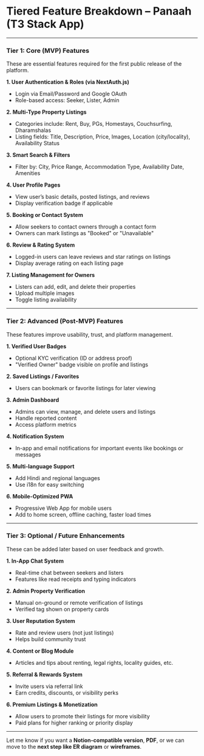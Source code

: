 # Tiered Feature Breakdown – Panaah (T3 Stack App)

---

### **Tier 1: Core (MVP) Features**

These are essential features required for the first public release of the platform.

**1. User Authentication & Roles (via NextAuth.js)**

* Login via Email/Password and Google OAuth
* Role-based access: Seeker, Lister, Admin

**2. Multi-Type Property Listings**

* Categories include: Rent, Buy, PGs, Homestays, Couchsurfing, Dharamshalas
* Listing fields: Title, Description, Price, Images, Location (city/locality), Availability Status

**3. Smart Search & Filters**

* Filter by: City, Price Range, Accommodation Type, Availability Date, Amenities

**4. User Profile Pages**

* View user’s basic details, posted listings, and reviews
* Display verification badge if applicable

**5. Booking or Contact System**

* Allow seekers to contact owners through a contact form
* Owners can mark listings as "Booked" or "Unavailable"

**6. Review & Rating System**

* Logged-in users can leave reviews and star ratings on listings
* Display average rating on each listing page

**7. Listing Management for Owners**

* Listers can add, edit, and delete their properties
* Upload multiple images
* Toggle listing availability

---

### **Tier 2: Advanced (Post-MVP) Features**

These features improve usability, trust, and platform management.

**1. Verified User Badges**

* Optional KYC verification (ID or address proof)
* "Verified Owner" badge visible on profile and listings

**2. Saved Listings / Favorites**

* Users can bookmark or favorite listings for later viewing

**3. Admin Dashboard**

* Admins can view, manage, and delete users and listings
* Handle reported content
* Access platform metrics

**4. Notification System**

* In-app and email notifications for important events like bookings or messages

**5. Multi-language Support**

* Add Hindi and regional languages
* Use i18n for easy switching

**6. Mobile-Optimized PWA**

* Progressive Web App for mobile users
* Add to home screen, offline caching, faster load times

---

### **Tier 3: Optional / Future Enhancements**

These can be added later based on user feedback and growth.

**1. In-App Chat System**

* Real-time chat between seekers and listers
* Features like read receipts and typing indicators

**2. Admin Property Verification**

* Manual on-ground or remote verification of listings
* Verified tag shown on property cards

**3. User Reputation System**

* Rate and review users (not just listings)
* Helps build community trust

**4. Content or Blog Module**

* Articles and tips about renting, legal rights, locality guides, etc.

**5. Referral & Rewards System**

* Invite users via referral link
* Earn credits, discounts, or visibility perks

**6. Premium Listings & Monetization**

* Allow users to promote their listings for more visibility
* Paid plans for higher ranking or priority display

---

Let me know if you want a **Notion-compatible version**, **PDF**, or we can move to the **next step like ER diagram** or **wireframes**.
